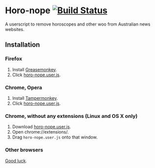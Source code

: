 [](icon.png)Horo-nope [![Build Status](https://travis-ci.org/danielnixon/horo-nope.svg?branch=master)](https://travis-ci.org/danielnixon/horo-nope)
=========

A userscript to remove horoscopes and other woo from Australian news websites.

## Installation

### Firefox
1. Install [Greasemonkey](https://addons.mozilla.org/en-US/firefox/addon/greasemonkey/).
2. Click [horo-nope.user.js](https://github.com/danielnixon/horo-nope/raw/master/horo-nope.user.js).

### Chrome, Opera
1. Install [Tampermonkey](http://tampermonkey.net/).
2. Click [horo-nope.user.js](https://github.com/danielnixon/horo-nope/raw/master/horo-nope.user.js).

### Chrome, without any extensions (Linux and OS X only)
1. Download [horo-nope.user.js](https://github.com/danielnixon/horo-nope/raw/master/horo-nope.user.js).
2. Open chrome://extensions/.
3. Drag `horo-nope.user.js` onto that window.

### Other browsers
[Good luck](https://en.wikipedia.org/wiki/Greasemonkey#Equivalents_for_other_browsers).
